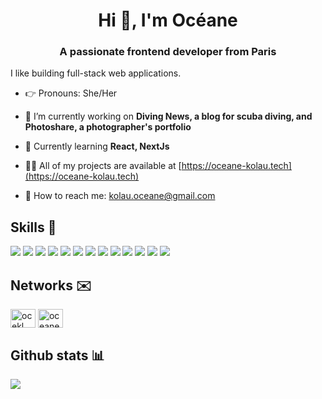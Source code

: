 <h1 align="center">Hi 👋, I'm Océane</h1>
<h3 align="center">A passionate frontend developer from Paris</h3>
I like building full-stack web applications. 

- 👉 Pronouns: She/Her

- 🔭 I’m currently working on **Diving News, a blog for scuba diving, and Photoshare, a photographer's portfolio**

- 🌱 Currently learning **React, NextJs**

- 👩‍💻 All of my projects are available at [https://oceane-kolau.tech](https://oceane-kolau.tech)

- 📧 How to reach me: [kolau.oceane@gmail.com](mailto:kolau.oceane@gmail.com)

## Skills 🚀

![](https://img.shields.io/badge/HTML5-E34F26?style=for-the-badge&logo=html5&logoColor=white)
![](https://img.shields.io/badge/CSS3-1572B6?style=for-the-badge&logo=css3&logoColor=white)
![](https://img.shields.io/badge/PHP7-563D7C?style=for-the-badge&logo=php&logoColor=white)
![](https://img.shields.io/badge/JavaScript-F7DF1E?style=for-the-badge&logo=javascript&logoColor=black)
![](https://img.shields.io/badge/Symfony-4EA94B?style=for-the-badge&logo=symfony&logoColor=white)
![](https://img.shields.io/badge/Bootstrap-563D7C?style=for-the-badge&logo=bootstrap&logoColor=white)
![](https://img.shields.io/badge/React-20232A?style=for-the-badge&logo=react&logoColor=61DAFB)
![](https://img.shields.io/badge/Angular-DD0031?style=for-the-badge&logo=angular&logoColor=white)
![](https://img.shields.io/badge/Node.js-43853D?style=for-the-badge&logo=node.js&logoColor=white)
![](https://img.shields.io/badge/MySQL-1572B6?style=for-the-badge&logo=mysql&logoColor=white)
![](https://img.shields.io/badge/MongoDB-4EA94B?style=for-the-badge&logo=mongodb&logoColor=white)
![](https://img.shields.io/badge/Docker-007bff?style=for-the-badge&logo=docker&logoColor=white)
![](https://img.shields.io/badge/Next.js-007bff?style=for-the-badge&logo=next.js&logoColor=white)


## Networks ✉️


<p align="left">
<a href="https://codepen.io/ocekl" target="blank"><img align="center" src="https://raw.githubusercontent.com/rahuldkjain/github-profile-readme-generator/master/src/images/icons/Social/codepen.svg" alt="ocekl" height="30" width="40" /></a>
<a href="https://linkedin.com/in/oceane kolau" target="blank"><img align="center" src="https://raw.githubusercontent.com/rahuldkjain/github-profile-readme-generator/master/src/images/icons/Social/linked-in-alt.svg" alt="oceane kolau" height="30" width="40" /></a>
</p>


## Github stats 📊

![](https://github-readme-stats.vercel.app/api?username=oceane-kolau&show_icons=true&bg_color=45,b100ff,00b6de&title_color=fff&text_color=fff)

